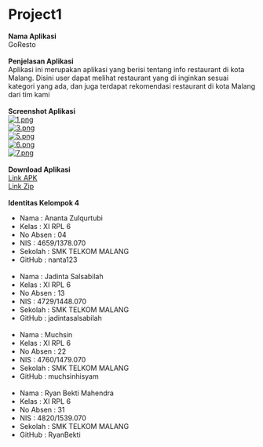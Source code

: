 # Project1
**Nama Aplikasi**<br />
GoResto<br /><br />
**Penjelasan Aplikasi**<br />
Aplikasi ini merupakan aplikasi yang berisi tentang info restaurant di kota Malang. Disini user dapat melihat restaurant yang di inginkan sesuai kategori yang ada, dan juga terdapat rekomendasi restaurant di kota Malang dari tim kami<br /><br />
**Screenshot Aplikasi**<br />
[![1.png](https://s23.postimg.org/cxnl4q87v/image.png)](https://postimg.org/image/91a98qn87/)<br />
[![3.png](https://s18.postimg.org/5ysvrlsu1/image.png)](https://postimg.org/image/oedcp06yd/)<br />
[![5.png](https://s18.postimg.org/ossx6ghux/image.png)](https://postimg.org/image/ydcjtc76t/)<br />
[![6.png](https://s15.postimg.org/4worjmdcr/image.png)](https://postimg.org/image/axmggozyv/)<br />
[![7.png](https://s24.postimg.org/dhfddl2r9/image.png)](https://postimg.org/image/rb3q2mvch/)<br /><br />
**Download Aplikasi**<br />
[Link APK](https://drive.google.com/file/d/0B3YoxNuFOXpUTGdwWE13ZkVULWc/view?usp=sharing)<br />
[Link Zip](https://drive.google.com/file/d/0B3YoxNuFOXpUOThfcWlRWjRCMjg/view?usp=sharing)<br /><br />
**Identitas Kelompok 4**<br />
- Nama : Ananta Zulqurtubi<br /> 
- Kelas : XI RPL 6<br />
- No Absen : 04<br /> 
- NIS : 4659/1378.070<br />
- Sekolah : SMK TELKOM MALANG<br />
- GitHub : nanta123<br /><br />
- Nama : Jadinta Salsabilah<br /> 
- Kelas : XI RPL 6<br />
- No Absen : 13<br /> 
- NIS : 4729/1448.070<br />
- Sekolah : SMK TELKOM MALANG<br />
- GitHub : jadintasalsabilah<br /><br />
- Nama : Muchsin<br /> 
- Kelas : XI RPL 6<br />
- No Absen : 22<br /> 
- NIS : 4760/1479.070<br />
- Sekolah : SMK TELKOM MALANG<br />
- GitHub : muchsinhisyam<br /><br />
- Nama : Ryan Bekti Mahendra<br /> 
- Kelas : XI RPL 6<br />
- No Absen : 31<br /> 
- NIS : 4820/1539.070<br />
- Sekolah : SMK TELKOM MALANG<br />
- GitHub : RyanBekti<br /><br />

